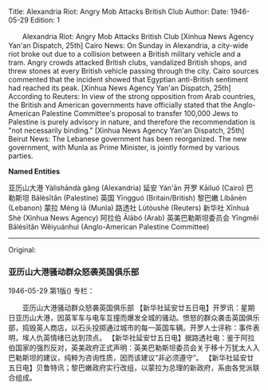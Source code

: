 Title: Alexandria Riot: Angry Mob Attacks British Club
Author:
Date: 1946-05-29
Edition: 1

　　Alexandria Riot: Angry Mob Attacks British Club
    [Xinhua News Agency Yan'an Dispatch, 25th] Cairo News: On Sunday in Alexandria, a city-wide riot broke out due to a collision between a British military vehicle and a tram. Angry crowds attacked British clubs, vandalized British shops, and threw stones at every British vehicle passing through the city. Cairo sources commented that the incident showed that Egyptian anti-British sentiment had reached its peak.
    [Xinhua News Agency Yan'an Dispatch, 25th] According to Reuters: In view of the strong opposition from Arab countries, the British and American governments have officially stated that the Anglo-American Palestine Committee's proposal to transfer 100,000 Jews to Palestine is purely advisory in nature, and therefore the recommendation is "not necessarily binding."
    [Xinhua News Agency Yan'an Dispatch, 25th] Beirut News: The Lebanese government has been reorganized. The new government, with Munla as Prime Minister, is jointly formed by various parties.



**Named Entities**


亚历山大港	Yàlìshāndà gǎng (Alexandria)
延安	Yán'ān
开罗	Kāiluó (Cairo)
巴勒斯坦	Bālèsītǎn (Palestine)
英国	Yīngguó (Britain/British)
黎巴嫩	Líbānèn (Lebanon)
蒙拉	Méng lā (Munla)
路透社	Lùtòushè (Reuters)
新华社	Xīnhuá Shè (Xinhua News Agency)
阿拉伯	Ālābó (Arab)
英美巴勒斯坦委员会	Yīngměi Bālèsītǎn Wěiyuánhuì (Anglo-American Palestine Committee)



<hr /> 

Original: 


### 亚历山大港骚动群众怒袭英国俱乐部

1946-05-29
第1版()
专栏：

　　亚历山大港骚动群众怒袭英国俱乐部
    【新华社延安廿五日电】开罗讯：星期日亚历山大港，因英军车与电车互撞而爆发全城的骚动。愤怒的群众袭击英国俱乐部，捣毁英人商店，以石头投掷通过城市的每一英国车辆。开罗人士评称：事件表明，埃人仇英情绪已达到顶点。
    【新华社延安廿五日电】据路透社电：鉴于阿拉伯国家的强烈反对，英美政府正式声明：英美巴勒斯坦委员会关于移十万犹太人入巴勒斯坦的建议，纯粹为咨询性质，因而该建议“非必须遵守”。
    【新华社延安廿五日电】贝鲁特讯；黎巴嫩政府实行改组，以蒙拉为总理的新政府，系由各党派联合组成。
